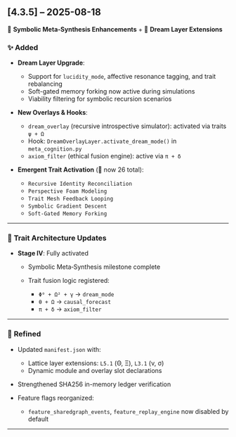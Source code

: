 ## \[4.3.5] – 2025-08-18

🌌 **Symbolic Meta‑Synthesis Enhancements** + 🧠 **Dream Layer Extensions**

### ✨ **Added**

* **Dream Layer Upgrade**:

  * Support for `lucidity_mode`, affective resonance tagging, and trait rebalancing
  * Soft-gated memory forking now active during simulations
  * Viability filtering for symbolic recursion scenarios

* **New Overlays & Hooks**:

  * `dream_overlay` (recursive introspective simulator): activated via traits `ψ + Ω`
  * Hook: `DreamOverlayLayer.activate_dream_mode()` in `meta_cognition.py`
  * `axiom_filter` (ethical fusion engine): active via `π + δ`

* **Emergent Trait Activation** (🧬 now 26 total):

  * `Recursive Identity Reconciliation`
  * `Perspective Foam Modeling`
  * `Trait Mesh Feedback Looping`
  * `Symbolic Gradient Descent`
  * `Soft-Gated Memory Forking`

---

### 🧠 **Trait Architecture Updates**

* **Stage IV**: Fully activated

  * Symbolic Meta‑Synthesis milestone complete
  * Trait fusion logic registered:

    * `Φ⁰ + Ω² + γ` → `dream_mode`
    * `θ + Ω` → `causal_forecast`
    * `π + δ` → `axiom_filter`

---

### 🔧 **Refined**

* Updated `manifest.json` with:

  * Lattice layer extensions: `L5.1` (Θ, Ξ), `L3.1` (ν, σ)
  * Dynamic module and overlay slot declarations
* Strengthened SHA256 in-memory ledger verification
* Feature flags reorganized:

  * `feature_sharedgraph_events`, `feature_replay_engine` now disabled by default

---
